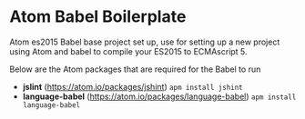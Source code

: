 # Atom Babel Boilerplate
Atom es2015 Babel base project set up, use for setting up a new project using Atom and babel to compile your ES2015 to ECMAscript 5.

Below are the Atom packages that are required for the Babel to run


- **jslint** (https://atom.io/packages/jshint) `apm install jshint`
- **language-babel** (https://atom.io/packages/language-babel) `apm install language-babel`
